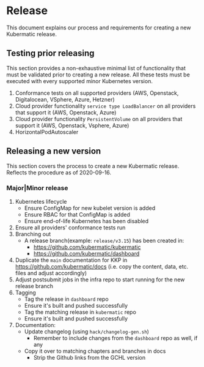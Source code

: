 # Release

This document explains our process and requirements for creating a new Kubermatic release.

## Testing prior releasing

This section provides a non-exhaustive minimal list of functionality that must be validated prior
to creating a new release. All these tests must be executed with every supported minor Kubernetes version.

1. Conformance tests on all supported providers (AWS, Openstack, Digitalocean, VSphere, Azure, Hetzner)
1. Cloud provider functionality `service type LoadBalancer` on all providers that support it (AWS, Openstack, Azure)
1. Cloud provider functionality `PersistentVolume` on all providers that support it (AWS, Openstack, Vsphere, Azure)
1. HorizontalPodAutoscaler

## Releasing a new version

This section covers the process to create a new Kubermatic release. Reflects the procedure as of 2020-09-16.

### Major|Minor release

1. Kubernetes lifecycle
    - Ensure ConfigMap for new kubelet version is added
    - Ensure RBAC for that ConfigMap is added
    - Ensure end-of-life Kubernetes has been disabled
1. Ensure all providers' conformance tests run
1. Branching out
    - A release branch(example: `release/v3.15`) has been created in:
      - https://github.com/kubermatic/kubermatic
      - https://github.com/kubermatic/dashboard
1. Duplicate the `main` documentation for KKP in https://github.com/kubermatic/docs
   (i.e. copy the content, data, etc. files and adjust accordingly)
1. Adjust postsubmit jobs in the infra repo to start running for
   the new release branch
1. Tagging
    - Tag the release in `dashboard` repo
    - Ensure it's built and pushed successfully
    - Tag the matching release in `kubermatic` repo
    - Ensure it's built and pushed successfully
1. Documentation:
    - Update changelog (using `hack/changelog-gen.sh`)
      - Remember to include changes from the `dashboard` repo as well, if any
    - Copy it over to matching chapters and branches in docs
      - Strip the Github links from the GCHL version
